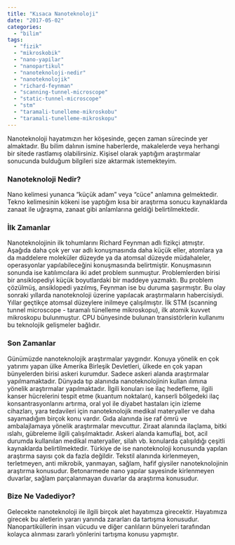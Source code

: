 ```yaml
---
title: "Kısaca Nanoteknoloji"
date: "2017-05-02"
categories: 
  - "bilim"
tags: 
  - "fizik"
  - "mikroskobik"
  - "nano-yapilar"
  - "nanopartikul"
  - "nanoteknoloji-nedir"
  - "nanoteknolojik"
  - "richard-feynman"
  - "scanning-tunnel-microscope"
  - "static-tunnel-microscope"
  - "stm"
  - "taramali-tunelleme-mikroskobu"
  - "taramali-tunelleme-mikroskopu"
---
```


Nanoteknoloji hayatımızın her köşesinde, geçen zaman sürecinde yer almaktadır. Bu bilim dalının ismine haberlerde, makalelerde veya herhangi bir sitede rastlamış olabilirsiniz. Kişisel olarak yaptığım araştırmalar sonucunda bulduğum bilgileri size aktarmak istemekteyim.

### Nanoteknoloji Nedir?

Nano kelimesi yunanca “küçük adam” veya “cüce” anlamına gelmektedir. Tekno kelimesinin kökeni ise yaptığım kısa bir araştırma sonucu kaynaklarda zanaat ile uğraşma, zanaat gibi anlamlarına geldiği belirtilmektedir.

### İlk Zamanlar

Nanoteknolojinin ilk tohumlarını Richard Feynman adlı fizikçi atmıştır. Aşağıda daha çok yer var adlı konuşmasında daha küçük eller, atomlara ya da maddelere moleküler düzeyde ya da atomsal düzeyde müdahaleler, operasyonlar yapılabileceğini konuşmasında belirtmiştir. Konuşmasının sonunda ise katılımcılara iki adet problem sunmuştur. Problemlerden birisi bir ansiklopediyi küçük boyutlardaki bir maddeye yazmaktı. Bu problem çözülmüş, ansiklopedi yazılmış, Feynman ise bu duruma şaşırmıştır. Bu olay sonraki yıllarda nanoteknoloji üzerine yapılacak araştırmaların habercisiydi. Yıllar geçtikçe atomsal düzeylere inilmeye çalışılmıştır. İlk STM (scanning tunnel microscope - taramalı tünelleme mikroskopu), ilk atomik kuvvet mikroskopu bulunmuştur. CPU bünyesinde bulunan transistörlerin kullanımı bu teknolojik gelişmeler bağlıdır.

### Son Zamanlar

Günümüzde nanoteknolojik araştırmalar yaygındır. Konuya yönelik en çok yatırımı yapan ülke Amerika Birleşik Devletleri, ülkede en çok yapan bünyelerden birisi askeri kurumdur. Sadece askeri alanda araştırmalar yapılmamaktadır. Dünyada tıp alanında nanoteknolojinin kullan ılımına yönelik araştırmalar yapılmaktadır. İlgili konuları ise ilaç hedefleme, ilgili kanser hücrelerini tespit etme (kuantum noktaları), kanserli bölgedeki ilaç konsantrasyonlarını artırma, oral yol ile diyabet hastaları için izleme cihazları, yara tedavileri için nanoteknolojik medikal materyaller ve daha sayamadığım birçok konu vardır. Gıda alanında ise raf ömrü ve ambalajlamaya yönelik araştırmalar mevcuttur. Ziraat alanında ilaçlama, bitki ıslahı, gübreleme ilgili çalışılmaktadır. Askeri alanda kamuflaj, bot, acil durumda kullanılan medikal materyaller, silah vb. konularda çalışıldığı çeşitli kaynaklarda belirtilmektedir. Türkiye de ise nanoteknoloji konusunda yapılan araştırma sayısı çok da fazla değildir. Tekstil alanında kirlenmeyen, terletmeyen, anti mikrobik, yanmayan, sağlam, hafif giysiler nanoteknolojinin araştırma konusudur. Betonarmede nano yapılar sayesinde kirlenmeyen duvarlar, sağlam parçalanmayan duvarlar da araştırma konusudur.

### Bize Ne Vadediyor?

Gelecekte nanoteknoloji ile ilgili birçok alet hayatımıza girecektir. Hayatımıza girecek bu aletlerin yararı yanında zararları da tartışma konusudur. Nanopartiküllerin insan vücudu ve diğer canlıların bünyeleri tarafından kolayca alınması zararlı yönlerini tartışma konusu yapmıştır.
